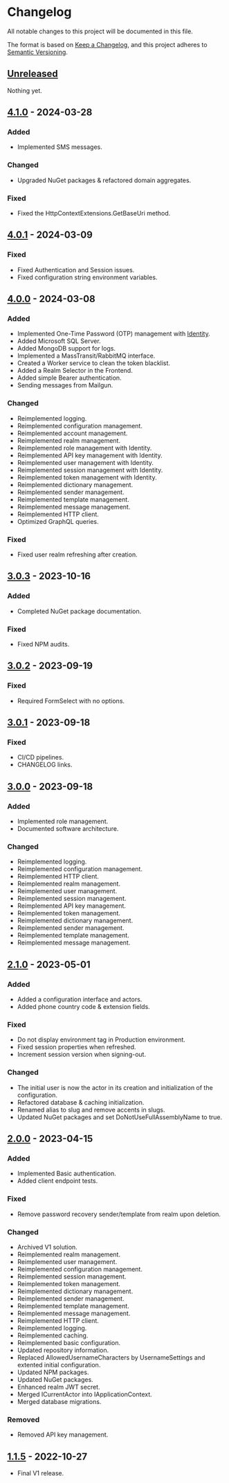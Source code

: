 # Changelog

All notable changes to this project will be documented in this file.

The format is based on [Keep a Changelog](https://keepachangelog.com/en/1.0.0/),
and this project adheres to [Semantic Versioning](https://semver.org/spec/v2.0.0.html).

## [Unreleased]

Nothing yet.

## [4.1.0] - 2024-03-28

### Added

- Implemented SMS messages.

### Changed

- Upgraded NuGet packages & refactored domain aggregates.

### Fixed

- Fixed the HttpContextExtensions.GetBaseUri method.

## [4.0.1] - 2024-03-09

### Fixed

- Fixed Authentication and Session issues.
- Fixed configuration string environment variables.

## [4.0.0] - 2024-03-08

### Added

- Implemented One-Time Password (OTP) management with [Identity](https://github.com/Logitar/Identity).
- Added Microsoft SQL Server.
- Added MongoDB support for logs.
- Implemented a MassTransit/RabbitMQ interface.
- Created a Worker service to clean the token blacklist.
- Added a Realm Selector in the Frontend.
- Added simple Bearer authentication.
- Sending messages from Mailgun.

### Changed

- Reimplemented logging.
- Reimplemented configuration management.
- Reimplemented account management.
- Reimplemented realm management.
- Reimplemented role management with Identity.
- Reimplemented API key management with Identity.
- Reimplemented user management with Identity.
- Reimplemented session management with Identity.
- Reimplemented token management with Identity.
- Reimplemented dictionary management.
- Reimplemented sender management.
- Reimplemented template management.
- Reimplemented message management.
- Reimplemented HTTP client.
- Optimized GraphQL queries.

### Fixed

- Fixed user realm refreshing after creation.

## [3.0.3] - 2023-10-16

### Added

- Completed NuGet package documentation.

### Fixed

- Fixed NPM audits.

## [3.0.2] - 2023-09-19

### Fixed

- Required FormSelect with no options.

## [3.0.1] - 2023-09-18

### Fixed

- CI/CD pipelines.
- CHANGELOG links.

## [3.0.0] - 2023-09-18

### Added

- Implemented role management.
- Documented software architecture.

### Changed

- Reimplemented logging.
- Reimplemented configuration management.
- Reimplemented HTTP client.
- Reimplemented realm management.
- Reimplemented user management.
- Reimplemented session management.
- Reimplemented API key management.
- Reimplemented token management.
- Reimplemented dictionary management.
- Reimplemented sender management.
- Reimplemented template management.
- Reimplemented message management.

## [2.1.0] - 2023-05-01

### Added

- Added a configuration interface and actors.
- Added phone country code & extension fields.

### Fixed

- Do not display environment tag in Production environment.
- Fixed session properties when refreshed.
- Increment session version when signing-out.

### Changed

- The initial user is now the actor in its creation and initialization of the configuration.
- Refactored database & caching initialization.
- Renamed alias to slug and remove accents in slugs.
- Updated NuGet packages and set DoNotUseFullAssemblyName to true.

## [2.0.0] - 2023-04-15

### Added

- Implemented Basic authentication.
- Added client endpoint tests.

### Fixed

- Remove password recovery sender/template from realm upon deletion.

### Changed

- Archived V1 solution.
- Reimplemented realm management.
- Reimplemented user management.
- Reimplemented configuration management.
- Reimplemented session management.
- Reimplemented token management.
- Reimplemented dictionary management.
- Reimplemented sender management.
- Reimplemented template management.
- Reimplemented message management.
- Reimplemented HTTP client.
- Reimplemented logging.
- Reimplemented caching.
- Reimplemented basic configuration.
- Updated repository information.
- Replaced AllowedUsernameCharacters by UsernameSettings and extented initial configuration.
- Updated NPM packages.
- Updated NuGet packages.
- Enhanced realm JWT secret.
- Merged ICurrentActor into IApplicationContext.
- Merged database migrations.

### Removed

- Removed API key management.

## [1.1.5] - 2022-10-27

- Final V1 release.

[unreleased]: https://github.com/Logitar/Portal/compare/v4.1.0...HEAD
[4.1.0]: https://github.com/Logitar/Portal/compare/v4.0.1...v4.1.0
[4.0.1]: https://github.com/Logitar/Portal/compare/v4.0.0...v4.0.1
[4.0.0]: https://github.com/Logitar/Portal/compare/v3.0.3...v4.0.0
[3.0.3]: https://github.com/Logitar/Portal/compare/v3.0.2...v3.0.3
[3.0.2]: https://github.com/Logitar/Portal/compare/v3.0.1...v3.0.2
[3.0.1]: https://github.com/Logitar/Portal/compare/v3.0.0...v3.0.1
[3.0.0]: https://github.com/Logitar/Portal/compare/v2.1.0...v3.0.0
[2.1.0]: https://github.com/Logitar/Portal/compare/v2.0.0...v2.1.0
[2.0.0]: https://github.com/Logitar/Portal/compare/v1.1.5...v2.0.0
[1.1.5]: https://github.com/Logitar/Portal/releases/tag/v1.1.5
